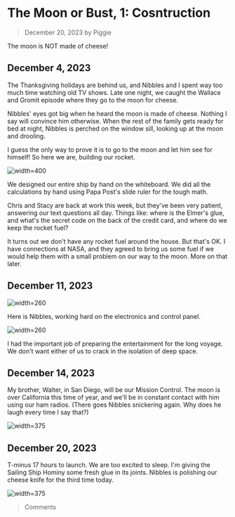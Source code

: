 # The Moon or Bust, 1: Cosntruction
> December 20, 2023
> by Piggie

The moon is NOT made of cheese!

## December 4, 2023

The Thanksgiving holidays are behind us, and Nibbles and I spent way too much time watching old TV shows. Late one night, we caught the Wallace and Gromit episode where they go to the moon for cheese.

Nibbles' eyes got big when he heard the moon is made of cheese. Nothing I say will convince him otherwise. When the rest of the family gets ready for bed at night, Nibbles is perched on the window sill, looking up at the moon and drooling.

I guess the only way to prove it is to go to the moon and let him see for himself! So here we are, building our rocket.

![width=400](building.jpg)

We designed our entire ship by hand on the whiteboard. We did all the calculations by hand using Papa Post's slide ruler for the tough math.

Chris and Stacy are back at work this week, but they've been very patient, answering our text questions all day. Things like: where is the Elmer's glue, and what's the secret code on the back of the credit card, and where do we keep the rocket fuel?

It turns out we don't have any rocket fuel around the house. But that's OK. I have connections at NASA, and they agreed to bring us some fuel if we would help them with a small problem on our way to the moon. More on that later.

## December 11, 2023

![width=260](controls.jpg)

Here is Nibbles, working hard on the electronics and control panel.

![width=260](entertainment.jpg)

I had the important job of preparing the entertainment for the long voyage. We don't want either of us to crack in the isolation of deep space.

## December 14, 2023

My brother, Walter, in San Diego, will be our Mission Control. The moon is over California this time of year, and we'll be in constant contact with him using our ham radios. (There goes Nibbles snickering again. Why does he laugh every time I say that?)

![width=375](missioncontrol.jpg)

## December 20, 2023

T-minus 17 hours to launch. We are too excited to sleep. I'm giving the Sailing Ship Hominy some fresh glue in its joints. Nibbles is polishing our cheese knife for the third time today.

![width=375](ready.jpg)

> Comments
